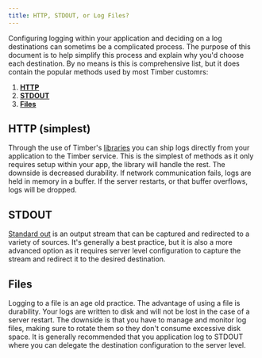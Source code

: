 ```yaml
---
title: HTTP, STDOUT, or Log Files?
---
```

Configuring logging within your application and deciding on a log destinations can sometims be a complicated process. The purpose of this document is to help simplify this process and explain why you'd choose each destination. By no means is this is comprehensive list, but it does contain the popular methods used by most Timber customrs:

1. [**HTTP**](#http)
2. [**STDOUT**](#stdout)
3. [**Files**](#files)


## HTTP (simplest)

Through the use of Timber's [libraries](/languages) you can ship logs directly from your application to the Timber service. This is the simplest of methods as it only requires setup within your app, the library will handle the rest. The downside is decreased durability. If network communication fails, logs are held in memory in a buffer. If the server restarts, or that buffer overflows, logs will be dropped.


## STDOUT

[Standard out](https://en.wikipedia.org/wiki/Standard_streams#Standard_output_.28stdout.29) is an output stream that can be captured and redirected to a variety of sources. It's generally a best practice, but it is also a more advanced option as it requires server level configuration to capture the stream and redirect it to the desired destination.


## Files

Logging to a file is an age old practice. The advantage of using a file is durability. Your logs are written to disk and will not be lost in the case of a server restart. The downside is that you have to manage and monitor log files, making sure to rotate them so they don't consume excessive disk space. It is generally recommended that you application log to STDOUT where you can delegate the destination configuration to the server level.
